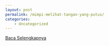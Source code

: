 ```yaml
---
layout: post
permalink: /mimpi-melihat-tangan-yang-putus/
categories:
    - Uncategorized
---
```


[Baca Selengkapnya](/07)